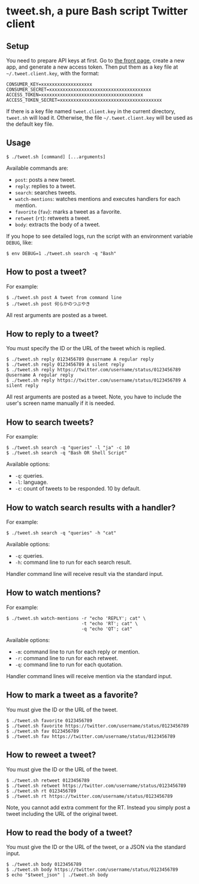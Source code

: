 # tweet.sh, a pure Bash script Twitter client

## Setup

You need to prepare API keys at first.
Go to [the front page](https://apps.twitter.com/), create a new app, and generate a new access token.
Then put them as a key file at `~/.tweet.client.key`, with the format:

~~~
CONSUMER_KEY=xxxxxxxxxxxxxxxxxxx
CONSUMER_SECRET=xxxxxxxxxxxxxxxxxxxxxxxxxxxxxxxxxxxxxx
ACCESS_TOKEN=xxxxxxxxxxxxxxxxxxxxxxxxxxxxxxxxxxxxxx
ACCESS_TOKEN_SECRET=xxxxxxxxxxxxxxxxxxxxxxxxxxxxxxxxxxxxxx
~~~

If there is a key file named `tweet.client.key` in the current directory, `tweet.sh` will load it.
Otherwise, the file `~/.tweet.client.key` will be used as the default key file.

## Usage

~~~
$ ./tweet.sh [command] [...arguments]
~~~

Available commands are:

 * `post`: posts a new tweet.
 * `reply`: replies to a tweet.
 * `search`: searches tweets.
 * `watch-mentions`: watches mentions and executes handlers for each mention.
 * `favorite` (`fav`): marks a tweet as a favorite.
 * `retweet` (`rt`): retweets a tweet.
 * `body`: extracts the body of a tweet.

If you hope to see detailed logs, run the script with an environment variable `DEBUG`, like:

~~~
$ env DEBUG=1 ./tweet.sh search -q "Bash"
~~~

## How to post a tweet?

For example:

~~~
$ ./tweet.sh post A tweet from command line
$ ./tweet.sh post 何らかのつぶやき
~~~

All rest arguments are posted as a tweet.

## How to reply to a tweet?

You must specify the ID or the URL of the tweet which is replied.

~~~
$ ./tweet.sh reply 0123456789 @username A regular reply
$ ./tweet.sh reply 0123456789 A silent reply
$ ./tweet.sh reply https://twitter.com/username/status/0123456789 @username A regular reply
$ ./tweet.sh reply https://twitter.com/username/status/0123456789 A silent reply
~~~

All rest arguments are posted as a tweet.
Note, you have to include the user's screen name manually if it is needed.

## How to search tweets?

For example:

~~~
$ ./tweet.sh search -q "queries" -l "ja" -c 10
$ ./tweet.sh search -q "Bash OR Shell Script"
~~~

Available options:

 * `-q`: queries.
 * `-l`: language.
 * `-c`: count of tweets to be responded. 10 by default.

## How to watch search results with a handler?

For example:

~~~
$ ./tweet.sh search -q "queries" -h "cat"
~~~

Available options:

 * `-q`: queries.
 * `-h`: command line to run for each search result.

Handler command line will receive result via the standard input.

## How to watch mentions?

For example:

~~~
$ ./tweet.sh watch-mentions -r "echo 'REPLY'; cat" \
                            -t "echo 'RT'; cat" \
                            -q "echo 'QT'; cat"
~~~

Available options:

 * `-m`: command line to run for each reply or mention.
 * `-r`: command line to run for each retweet.
 * `-q`: command line to run for each quotation.

Handler command lines will receive mention via the standard input.

## How to mark a tweet as a favorite?

You must give the ID or the URL of the tweet.

~~~
$ ./tweet.sh favorite 0123456789
$ ./tweet.sh favorite https://twitter.com/username/status/0123456789
$ ./tweet.sh fav 0123456789
$ ./tweet.sh fav https://twitter.com/username/status/0123456789
~~~

## How to reweet a tweet?

You must give the ID or the URL of the tweet.

~~~
$ ./tweet.sh retweet 0123456789
$ ./tweet.sh retweet https://twitter.com/username/status/0123456789
$ ./tweet.sh rt 0123456789
$ ./tweet.sh rt https://twitter.com/username/status/0123456789
~~~

Note, you cannot add extra comment for the RT.
Instead you simply post a tweet including the URL of the original tweet.

## How to read the body of a tweet?

You must give the ID or the URL of the tweet, or a JSON via the standard input.

~~~
$ ./tweet.sh body 0123456789
$ ./tweet.sh body https://twitter.com/username/status/0123456789
$ echo "$tweet_json" | ./tweet.sh body
~~~
